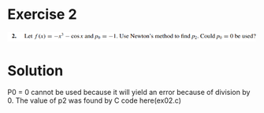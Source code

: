 # Exercise 2

![ex02](image.png)

# Solution
P0 = 0 cannot be used because it will yield an error because of division by 0. The value of p2 was found by C code here(ex02.c)
